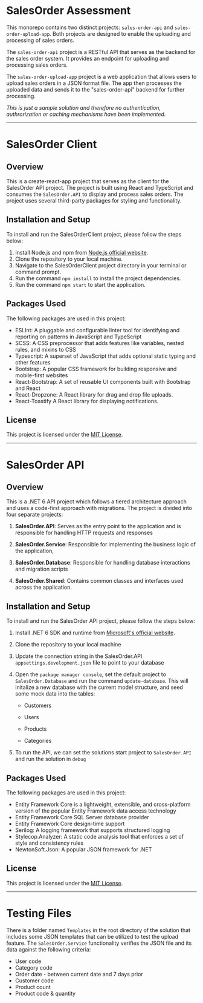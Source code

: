 # SalesOrder Assessment

This monorepo contains two distinct projects: `sales-order-api` and `sales-order-upload-app`. Both projects are designed to enable the uploading and processing of sales orders.

The `sales-order-api` project is a RESTful API that serves as the backend for the sales order system. It provides an endpoint for uploading and processing sales orders.

The `sales-order-upload-app` project is a web application that allows users to upload sales orders in a JSON format file. The app then processes the uploaded data and sends it to the "sales-order-api" backend for further processing.

*This is just a sample solution and therefore no authentication, authrorization or caching mechanisms have been implemented*.

---

# SalesOrder Client

## Overview

This is a create-react-app project that serves as the client for the SalesOrder API project. The project is built using React and TypeScript and consumes the `SalesOrder.API` to display and process sales orders. The project uses several third-party packages for styling and functionality.

## Installation and Setup

To install and run the SalesOrderClient project, please follow the steps below:

1. Install Node.js and npm from [Node.js official website](https://nodejs.org/en/).
2. Clone the repository to your local machine.
3. Navigate to the SalesOrderClient project directory in your terminal or command prompt.
4. Run the command `npm install` to install the project dependencies.
5. Run the command `npm start` to start the application.

## Packages Used

The following packages are used in this project:

- ESLInt: A pluggable and configurable linter tool for identifying and reporting on patterns in JavaScript and TypeScript
- SCSS: A CSS preprocessor that adds features like variables, nested rules, and mixins to CSS
- Typescript: A superset of JavaScript that adds optional static typing and other features
- Bootstrap: A popular CSS framework for building responsive and mobile-first websites
- React-Bootstrap: A set of reusable UI components built with Bootstrap and React
- React-Dropzone: A React library for drag and drop file uploads.
- React-Toastify A React library for displaying notifications.

## License

This project is licensed under the [MIT License](https://opensource.org/licenses/MIT).

---

# SalesOrder API

## Overview

This is a .NET 6 API project which follows a tiered architecture approach and uses a code-first approach with migrations. The project is divided into four separate projects:

1. **SalesOrder.API**: Serves as the entry point to the application and is responsible for handling HTTP requests and responses

2. **SalesOrder.Service**: Responsible for implementing the business logic of the application,

3. **SalesOrder.Database**: Responsible for handling database interactions and migration scripts

4. **SalesOrder.Shared**: Contains common classes and interfaces used across the application.

## Installation and Setup

To install and run the SalesOrder API project, please follow the steps below:

1. Install .NET 6 SDK and runtime from [Microsoft's official website](https://dotnet.microsoft.com/download/dotnet/6.0).

2. Clone the repository to your local machine

3. Update the connection string in the SalesOrder.API `appsettings.development.json` file to point to your database

4. Open the `package manager console`, set the default project to `SalesOrder.Database` and run the command `update-database`. This will initalize a new database with the current model structure, and seed some mock data into the tables:
   
   - Customers
   
   - Users
   
   - Products
   
   - Categories

5. To run the API, we can set the solutions start project to `SalesOrder.API` and run the solution in `debug`

## Packages Used

The following packages are used in this project:

- Entity Framework Core is a lightweight, extensible, and cross-platform version of the popular Entity Framework data access technology
- Entity Framework Core SQL Server database provider
- Entity Framework Core design-time support
- Serilog: A logging framework that supports structured logging
- Stylecop.Analyzer: A static code analysis tool that enforces a set of style and consistency rules
- NewtonSoft.Json: A popular JSON framework for .NET

## License

This project is licensed under the [MIT License](https://opensource.org/licenses/MIT).

---

# Testing Files

There is a folder named `Templates` in the root directory of the solution that includes some JSON templates that can be utilized to test the upload feature. The `SalesOrder.Service` functionality verifies the JSON file and its data against the following criteria:

- User code
- Category code
- Order date - between current date and 7 days prior
- Customer code
- Product count
- Product code & quantity
